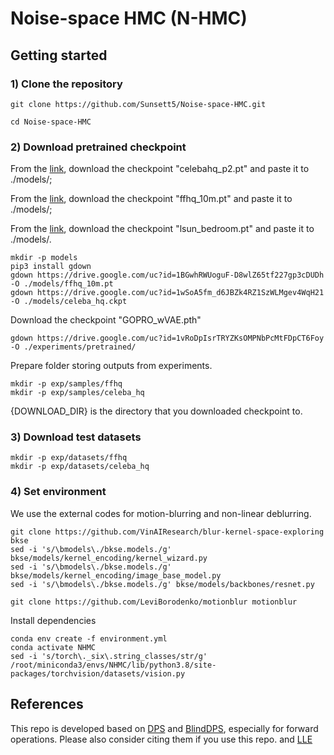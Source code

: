 # Noise-space HMC (N-HMC)


## Getting started 

### 1) Clone the repository

```
git clone https://github.com/Sunsett5/Noise-space-HMC.git

cd Noise-space-HMC
```


### 2) Download pretrained checkpoint

From the [link](https://onedrive.live.com/?authkey=%21AOIJGI8FUQXvFf8&id=72419B431C262344%21103807&cid=72419B431C262344), download the checkpoint "celebahq_p2.pt" and paste it to ./models/;

From the [link](https://drive.google.com/drive/folders/1jElnRoFv7b31fG0v6pTSQkelbSX3xGZh), download the checkpoint "ffhq_10m.pt" and paste it to ./models/;

From the [link](https://github.com/openai/guided-diffusion), download the checkpoint "lsun_bedroom.pt" and paste it to ./models/.

```
mkdir -p models
pip3 install gdown
gdown https://drive.google.com/uc?id=1BGwhRWUoguF-D8wlZ65tf227gp3cDUDh -O ./models/ffhq_10m.pt
gdown https://drive.google.com/uc?id=1wSoA5fm_d6JBZk4RZ1SzWLMgev4WqH21 -O ./models/celeba_hq.ckpt
```

Download the checkpoint "GOPRO_wVAE.pth"

```
gdown https://drive.google.com/uc?id=1vRoDpIsrTRYZKsOMPNbPcMtFDpCT6Foy -O ./experiments/pretrained/
```


Prepare folder storing outputs from experiments.

```
mkdir -p exp/samples/ffhq
mkdir -p exp/samples/celeba_hq

```
{DOWNLOAD_DIR} is the directory that you downloaded checkpoint to.

### 3) Download test datasets

```
mkdir -p exp/datasets/ffhq
mkdir -p exp/datasets/celeba_hq

```


### 4) Set environment

We use the external codes for motion-blurring and non-linear deblurring.

```
git clone https://github.com/VinAIResearch/blur-kernel-space-exploring bkse
sed -i 's/\bmodels\./bkse.models./g' bkse/models/kernel_encoding/kernel_wizard.py
sed -i 's/\bmodels\./bkse.models./g' bkse/models/kernel_encoding/image_base_model.py
sed -i 's/\bmodels\./bkse.models./g' bkse/models/backbones/resnet.py

git clone https://github.com/LeviBorodenko/motionblur motionblur
```

Install dependencies

```
conda env create -f environment.yml
conda activate NHMC
sed -i 's/torch\._six\.string_classes/str/g' /root/miniconda3/envs/NHMC/lib/python3.8/site-packages/torchvision/datasets/vision.py
```


## References
This repo is developed based on [DPS](https://github.com/DPS2022/diffusion-posterior-sampling) and [BlindDPS](https://github.com/BlindDPS/blind-dps), especially for forward operations. Please also consider citing them if you use this repo. and [LLE](https://github.com/weigerzan/LLE_inverse_problem/tree)
